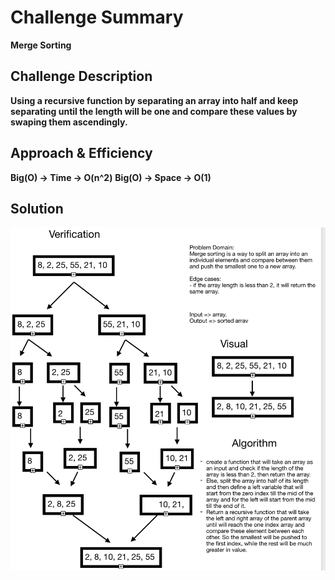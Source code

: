 # Challenge Summary
**Merge Sorting**

## Challenge Description
**Using a recursive function by separating an array into half and keep separating until the length will be one and compare these values by swaping them ascendingly.**

## Approach & Efficiency
**Big(O) -> Time -> O(n^2)**
**Big(O) -> Space -> O(1)**

## Solution
![Whiteboard](./merge-sort.png)